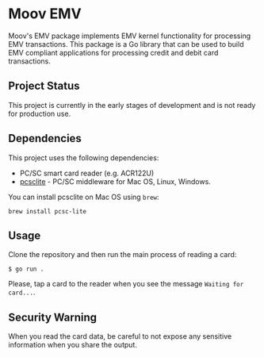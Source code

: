 # Moov EMV

Moov's EMV package implements EMV kernel functionality for processing EMV
transactions. This package is a Go library that can be used to build EMV
compliant applications for processing credit and debit card transactions.

## Project Status

This project is currently in the early stages of development and is not ready
for production use.

## Dependencies

This project uses the following dependencies:

* PC/SC smart card reader (e.g. ACR122U)
* [pcsclite](https://pcsclite.apdu.fr/) - PC/SC middleware for Mac OS, Linux, Windows.

You can install pcsclite on Mac OS using `brew`:
```shell
brew install pcsc-lite
```


## Usage

Clone the repository and then run the main process of reading a card:

```shell
$ go run .
```

Please, tap a card to the reader when you see the message `Waiting for card...`.

## Security Warning

When you read the card data, be careful to not expose any sensitive information
when you share the output.

